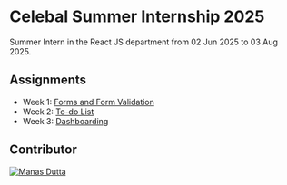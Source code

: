 # Celebal Summer Internship 2025

Summer Intern in the React JS department from 02 Jun 2025 to 03 Aug 2025.



## Assignments

- Week 1: [Forms and Form Validation](https://github.com/manasdutta04/CSI_2025/tree/main/Forms_and_Form_Validation)
- Week 2: [To-do List](https://github.com/manasdutta04/CSI_2025/tree/main/To-do_List)
- Week 3: [Dashboarding](https://github.com/manasdutta04/CSI_2025/tree/main/dashboarding)






## Contributor

[![Manas Dutta](https://avatars.githubusercontent.com/u/122201926?size=50)](https://github.com/manasdutta04 "Manas on GitHub") 
